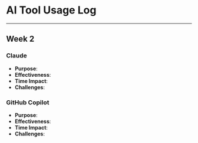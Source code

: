 # AI Tool Usage Log
___

## Week 2

### Claude
- **Purpose**:
- **Effectiveness**: 
- **Time Impact**: 
- **Challenges**:

### GitHub Copilot
- **Purpose**:
- **Effectiveness**:
- **Time Impact**:
- **Challenges**:
